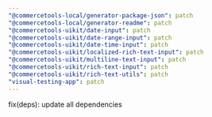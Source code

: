 ```yaml
---
"@commercetools-local/generator-package-json": patch
"@commercetools-local/generator-readme": patch
"@commercetools-uikit/date-input": patch
"@commercetools-uikit/date-range-input": patch
"@commercetools-uikit/date-time-input": patch
"@commercetools-uikit/localized-rich-text-input": patch
"@commercetools-uikit/multiline-text-input": patch
"@commercetools-uikit/rich-text-input": patch
"@commercetools-uikit/rich-text-utils": patch
"visual-testing-app": patch
---
```


fix(deps): update all dependencies
